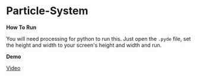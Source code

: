 # Particle-System

**How To Run**

You will need processing for python to run this. Just open the `.pyde` file, set the height and width to your screen's height and width and run.

**Demo**

[Video](https://www.youtube.com/watch?v=-vUuerg9qiw)
